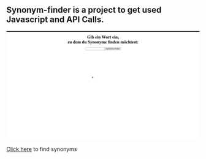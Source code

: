## Synonym-finder is a project to get used Javascript and API Calls.

![Preview of the pw tool](https://github.com/DanielRolfs/media/blob/main/synonym-finder/readme.gif?raw=true)

[Click here](https://danielrolfs.github.io/synonym-finder/) to find synonyms
